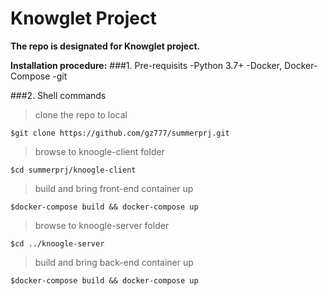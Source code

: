 # Knowglet Project
**The repo is designated for Knowglet project.**

**Installation procedure:**
###1. Pre-requisits
   -Python 3.7+
   -Docker, Docker-Compose
   -git

###2. Shell commands
   > clone the repo to local
   ```shell
   $git clone https://github.com/gz777/summerprj.git
   ```
   > browse to knoogle-client folder
   ```shell
   $cd summerprj/knoogle-client
   ```
   > build and bring front-end container up
   ```shell
   $docker-compose build && docker-compose up
   ```
   > browse to knoogle-server folder
   ```shell
   $cd ../knoogle-server
   ```
   > build and bring back-end container up
   ```shell
   $docker-compose build && docker-compose up
   ```
 
